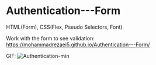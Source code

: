 # Authentication---Form
HTML(Form), CSS(Flex, Pseudo Selectors, Font)

Work with the form to see validation: https://mohammadrezaei5.github.io/Authentication---Form/

GIF:
![Authentication-min](https://user-images.githubusercontent.com/92850417/225520658-10ab64f8-2b8c-4e85-8b4a-d62097b10e23.gif)
